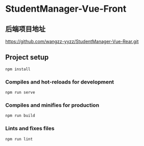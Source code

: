 # StudentManager-Vue-Front

## 后端项目地址
https://github.com/wangzz-yyzz/StudentManager-Vue-Rear.git

## Project setup
```
npm install
```

### Compiles and hot-reloads for development
```
npm run serve
```

### Compiles and minifies for production
```
npm run build
```

### Lints and fixes files
```
npm run lint
```

